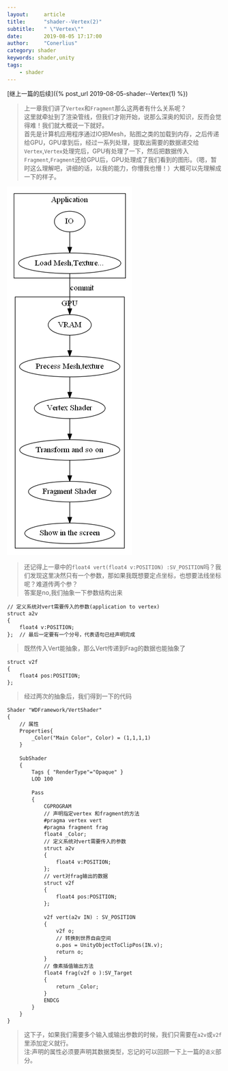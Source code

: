 ```yaml
---
layout:     article
title:      "shader--Vertex(2)"
subtitle:   " \"Vertex\""
date:       2019-08-05 17:17:00
author:     "Conerlius"
category: shader
keywords: shader,unity
tags:
    - shader
---
```


[继上一篇的后续]({% post_url 2019-08-05-shader--Vertex(1) %})
> 上一章我们讲了`Vertex`和`Fragment`那么这两者有什么关系呢？<br>
> 这里就牵扯到了渲染管线，但我们才刚开始，说那么深奥的知识，反而会觉得难！我们就大概说一下就好。<br>
> 首先是计算机应用程序通过IO把Mesh，贴图之类的加载到内存，之后传递给GPU，GPU拿到后，经过一系列处理，提取出需要的数据递交给`Vertex`,`Vertex`处理完后，GPU有处理了一下，然后把数据传入`Fragment`,`Fragment`还给GPU后，GPU处理成了我们看到的图形。（嗯，暂时这么理解吧，讲细的话，以我的能力，你懵我也懵！）大概可以先理解成一下的样子。

![png](/images/computer/game/unity/shader_tutorial/graph.png)


> 还记得上一章中的`float4 vert(float4 v:POSITION) :SV_POSITION`吗？我们发现这里决然只有一个参数，那如果我既想要定点坐标，也想要法线坐标呢？难道传两个参？<br>
> 答案是no,我们抽象一下参数结构出来

```
// 定义系统对vert需要传入的参数(application to vertex)
struct a2v 
{
	float4 v:POSITION;
};  // 最后一定要有一个分号，代表语句已经声明完成
```

> 既然传入Vert能抽象，那么Vert传递到Frag的数据也能抽象了

```
struct v2f
{
	float4 pos:POSITION;
};
```

> 经过两次的抽象后，我们得到一下的代码

```
Shader "WDFramework/VertShader"
{
	// 属性
	Properties{
		_Color("Main Color", Color) = (1,1,1,1)
	}
	
    SubShader
    {
        Tags { "RenderType"="Opaque" }
        LOD 100
		
        Pass
        {
            CGPROGRAM
			// 声明指定vertex 和fragment的方法
			#pragma vertex vert
            #pragma fragment frag
			float4 _Color;
			// 定义系统对vert需要传入的参数
			struct a2v 
			{
				float4 v:POSITION;
			};
			// vert对frag输出的数据
			struct v2f
			{
				float4 pos:POSITION;
			};

			v2f vert(a2v IN) : SV_POSITION
			{
				v2f o;
				// 转换到世界自由空间
				o.pos = UnityObjectToClipPos(IN.v);
				return o;
			}
			// 像素插值输出方法
			float4 frag(v2f o ):SV_Target
			{
				return _Color;
			}
            ENDCG
        }
    }
}
```

> 这下子，如果我们需要多个输入或输出参数的时候，我们只需要在`a2v`或`v2f`里添加定义就行。<br>
> 注:声明的属性必须要声明其数据类型，忘记的可以回顾一下上一篇的`语义`部分。